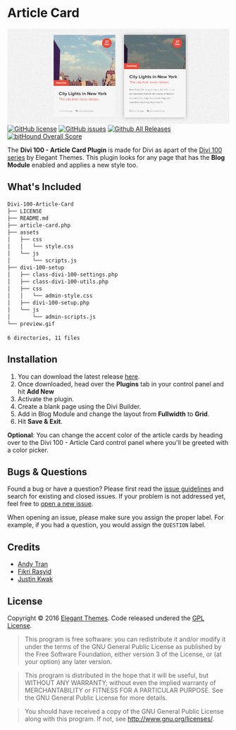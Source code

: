 # Article Card
![Article Card Preview Image](preview.gif)
[![GitHub license](https://img.shields.io/badge/license-GPL-blue.svg)](https://raw.githubusercontent.com/andyhqtran/Divi-100-Article-Card/master/LICENSE)
[![GitHub issues](https://img.shields.io/github/issues/andyhqtran/Divi-100-Article-Card.svg)](https://github.com/andyhqtran/Divi-100-Article-Card/issues)
[![Github All Releases](https://img.shields.io/github/downloads/andyhqtran/Divi-100-Article-Card/total.svg?maxAge=2592000)](https://github.com/andyhqtran/Divi-100-Article-Card/)
[![bitHound Overall Score](https://www.bithound.io/github/andyhqtran/Divi-100-Article-Card/badges/score.svg)](https://www.bithound.io/github/andyhqtran/Divi-100-Article-Card)

The **Divi 100 - Article Card Plugin** is made for Divi as apart of the [Divi 100 series](www.elegantthemes.com/blog/theme-sneak-peeks/the-divi-100-marathon-and-the-countdown-to-divi-3-0) by Elegant Themes. This plugin looks for any page that has the **Blog Module** enabled and applies a new style too.

## What's Included
```
Divi-100-Article-Card
├── LICENSE
├── README.md
├── article-card.php
├── assets
│   ├── css
│   │   └── style.css
│   └── js
│       └── scripts.js
├── divi-100-setup
│   ├── class-divi-100-settings.php
│   ├── class-divi-100-utils.php
│   ├── css
│   │   └── admin-style.css
│   ├── divi-100-setup.php
│   └── js
│       └── admin-scripts.js
└── preview.gif

6 directories, 11 files
```

## Installation
1. You can download the latest release [here](https://github.com/andyhqtran/Divi-100-Article-Card/releases).
2. Once downloaded, head over the **Plugins** tab in your control panel and hit **Add New**
3. Activate the plugin.
4. Create a blank page using the Divi Builder.
5. Add in Blog Module and change the layout from **Fullwidth** to **Grid**.
6. Hit **Save & Exit**.

**Optional**: You can change the accent color of the article cards by heading over to the Divi 100 - Article Card control panel where you'll be greeted with a color picker.

## Bugs &amp; Questions
Found a bug or have a question? Please first read the [issue guidelines](https://github.com/andyhqtran/divi-100-article-card/blob/master/.github/ISSUE_TEMPLATE.md) and search for existing and closed issues. If your problem is not addressed yet, feel free to [open a new issue](https://github.com/andyhqtran/divi-100-article-card/issues).

When opening an issue, please make sure you assign the proper label. For example, if you had a question, you would assign the `QUESTION` label.

## Credits
- [Andy Tran](https://github.com/andyhqtran)
- [Fikri Rasyid](https://github.com/fikrirasyid)
- [Justin Kwak](https://dribbble.com/justinkwak)

## License
Copyright © 2016 [Elegant Themes](http://elegantthemes.com). Code released undered the [GPL License](https://github.com/andyhqtran/divi-100-article-card/blob/master/LICENSE).

>    This program is free software: you can redistribute it and/or modify
>    it under the terms of the GNU General Public License as published by
>    the Free Software Foundation, either version 3 of the License, or
>    (at your option) any later version.

>    This program is distributed in the hope that it will be useful,
>    but WITHOUT ANY WARRANTY; without even the implied warranty of
>    MERCHANTABILITY or FITNESS FOR A PARTICULAR PURPOSE.  See the
>    GNU General Public License for more details.

>    You should have received a copy of the GNU General Public License
>    along with this program.  If not, see <http://www.gnu.org/licenses/>.
